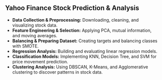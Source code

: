 ## Yahoo Finance Stock Prediction & Analysis

- **Data Collection & Preprocessing:** Downloading, cleaning, and visualizing stock data.
- **Feature Engineering & Selection:** Applying PCA, mutual information, and moving averages.
- **Balancing & Preparing Dataset:** Creating targets and balancing classes with SMOTE.
- **Regression Analysis:** Building and evaluating linear regression models.
- **Classification Models:** Implementing KNN, Decision Tree, and SVM for price movement prediction.
- **Clustering Analysis:** Using DBSCAN, K-Means, and Agglomerative clustering to discover patterns in stock data.
